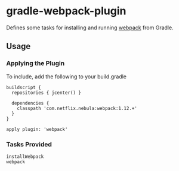 gradle-webpack-plugin
==============

Defines some tasks for installing and running [webpack](http://webpack.github.io/) from Gradle.

## Usage

### Applying the Plugin

To include, add the following to your build.gradle

    buildscript {
      repositories { jcenter() }

      dependencies {
        classpath 'com.netflix.nebula:webpack:1.12.+'
      }
    }

    apply plugin: 'webpack'

### Tasks Provided

```
installWebpack
webpack
```
